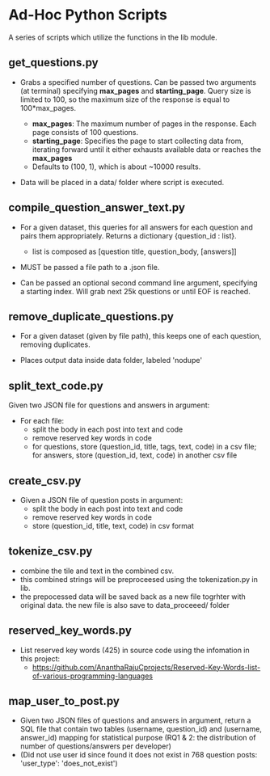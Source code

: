 # Ad-Hoc Python Scripts
A series of scripts which utilize the functions in the lib module.

## get_questions.py
* Grabs a specified number of questions. Can be passed two arguments (at terminal)
specifying **max_pages** and **starting_page**. Query size is limited to 100, 
so the maximum size of the response is equal to 100*max_pages.

    * **max_pages**: The maximum number of pages in the response. Each page consists of 100 questions.
    * **starting_page**: Specifies the page to start collecting data from, iterating forward until it either exhausts
    available data or reaches the **max_pages**
    * Defaults to (100, 1), which is about ~10000 results. 

* Data will be placed in a data/ folder where script
is executed.

## compile_question_answer_text.py
* For a given dataset, this queries for all answers for each question and pairs them
appropriately. Returns a dictionary {question_id : list}.
    * list is composed as [question title, question_body, [answers]]

* MUST be passed a file path to a .json file.
* Can be passed an optional second command line argument, specifying a starting index. Will grab
next 25k questions or until EOF is reached.

## remove_duplicate_questions.py
* For a given dataset (given by file path), this keeps one of each question, removing duplicates.

* Places output data inside data folder, labeled 'nodupe'

## split_text_code.py
Given two JSON file for questions and answers in argument:
* For each file:
	* split the body in each post into text and code
	* remove reserved key words in code
	* for questions, store (question_id, title, tags, text, code) in a csv file; for answers, store (question_id, text, code) in another csv file

## create_csv.py
* Given a JSON file of question posts in argument:
	* split the body in each post into text and code
	* remove reserved key words in code
	* store (question_id, title, text, code) in csv format

## tokenize_csv.py
* combine the tile and text in the combined csv.
* this combined strings will be preproceesed using the tokenization.py in lib.
* the prepocessed data will be saved back as a new file togrhter with original data. the new file is also save to data_proceeed/ folder

## reserved_key_words.py
* List reserved key words (425) in source code using the infomation in this project:
   * https://github.com/AnanthaRajuCprojects/Reserved-Key-Words-list-of-various-programming-languages

## map_user_to_post.py
* Given two JSON files of questions and answers in argument, return a SQL file that contain two tables (username, question_id) and (username, answer_id) mapping for statistical purpose (RQ1 & 2: the distribution of number of questions/answers per developer)
* (Did not use user id since found it does not exist in 768 question posts: 'user_type': 'does_not_exist')
